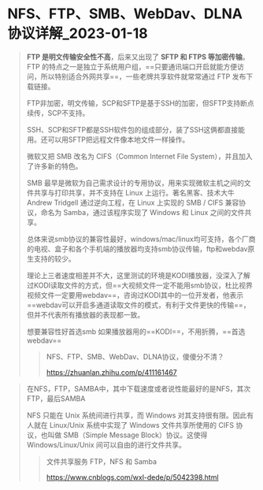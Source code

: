 # NFS、FTP、SMB、WebDav、DLNA协议详解_2023-01-18

> **FTP 是明文传输安全性不高**，后来又出现了 **SFTP 和 FTPS 等加密传输**。FTP 的特点之一是独立于系统用户组，==只要通讯端口开启就能方便访问，所以特别适合外网共享==，一些老牌共享软件就常常通过 FTP 发布下载链接。
>
> FTP非加密，明文传输，SCP和SFTP是基于SSH的加密，但SFTP支持断点续传，SCP不支持。
>
> SSH、SCP和SFTP都是SSH软件包的组成部分，装了SSH这俩都直接能用。还可以用SFTP把远程文件像本地文件一样操作。
>
> 
>
> 微软又把 SMB 改名为 CIFS（Common Internet File System），并且加入了许多新的特色。
>
> SMB 最早是微软为自己需求设计的专用协议，用来实现微软主机之间的文件共享与打印共享，并不支持在 Linux 上运行。著名黑客、技术大牛 Andrew Tridgell 通过逆向工程，在 Linux 上实现的 SMB / CIFS 兼容协议，命名为 Samba，通过该程序实现了 Windows 和 Linux 之间的文件共享。
>
> 总体来说smb协议的兼容性最好，windows/mac/linux均可支持，各个厂商的电视、盒子和各个手机端的播放器均支持smb协议传输，ftp和webdav原生支持的较少。
>
> 理论上三者速度相差并不大，这里测试的环境是KODI播放器，没深入了解过KODI读取文件的方式，但==大视频文件一定不能用smb协议，杜比视界视频文件一定要用webdav==，咨询过KODI其中的一位开发者，他表示==webdav可以开启多通道读取文件的模式，有利于文件更快的传输==，但并不代表所有播放器的表现都一致。
>
> 想要兼容性好首选smb
> 如果播放器用的==KODI==，不用折腾，==首选webdav==
>
> > NFS、FTP、SMB、WebDav、DLNA协议，傻傻分不清？
> >
> > https://zhuanlan.zhihu.com/p/411161467



<!--群辉等Linux服务器直接使用NFS文件服务即可ss-->

> 在NFS，FTP，SAMBA中，其中下载速度或者说性能最好的是NFS，其次FTP，最后SAMBA
>
> NFS 只能在 Unix 系统间进行共享，而 Windows 对其支持很有限。因此有人就在 Linux/Unix 系统中实现了 Windows 文件共享所使用的 CIFS 协议，也叫做 SMB（Simple Message Block）协议。这使得 Windows/Linux/Unix 间可以自由的进行文件共享。
>
> > 文件共享服务 FTP，NFS 和 Samba
> >
> > https://www.cnblogs.com/wxl-dede/p/5042398.html